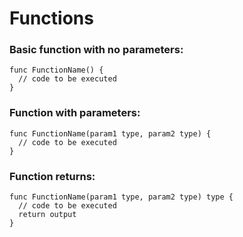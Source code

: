 # Functions

### Basic function with no parameters:

```
func FunctionName() {
  // code to be executed
}
```

### Function with parameters:

```
func FunctionName(param1 type, param2 type) {
  // code to be executed
}
```

### Function returns:

```
func FunctionName(param1 type, param2 type) type {
  // code to be executed
  return output
}
```